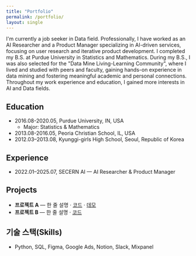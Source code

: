 ```yaml
---
title: "Portfolio"
permalink: /portfolio/
layout: single
---
```


I'm currently a job seeker in Data field. 
Professionally, I have worked as an AI Researcher and a Product Manager specializing in AI-driven services, focusing on user research and iterative product development.
I completed my B.S. at Purdue University in Statistics and Mathematics. During my B.S., I was also selected for the "Data Mine Living-Learning Community", where I lived and studied with peers and faculty, gaining hands-on experience in data mining and fostering meaningful academic and personal connections.
Throughout my work experience and education, I gained more interests in AI and Data fields.

## Education
- 2016.08-2020.05, Purdue University, IN, USA
  - Major: Statistics & Mathematics
- 2013.08-2016.05, Peoria Christian School, IL, USA
- 2012.03–2013.08, Kyunggi-girls High School, Seoul, Republic of Korea

## Experience
- 2022.01–2025.07, SECERN AI — AI Researcher & Product Manager

## Projects
- **프로젝트 A** — 한 줄 설명 · [코드](#) · [데모](#)
- **프로젝트 B** — 한 줄 설명 · [코드](#)

## 기술 스택(Skills)
- Python, SQL, Figma, Google Ads, Notion, Slack, Mixpanel
